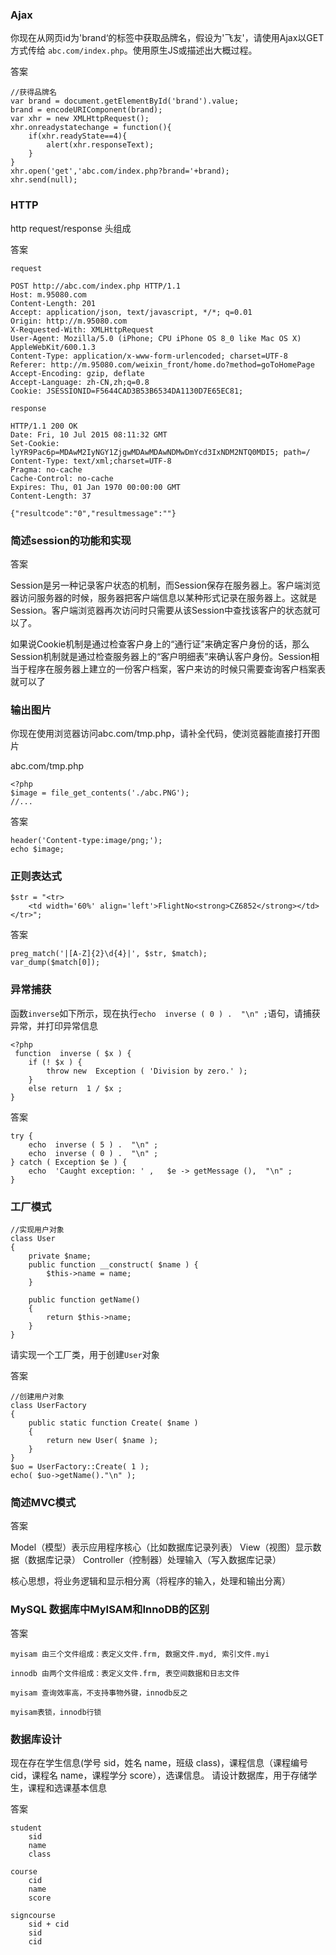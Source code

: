 ### Ajax

你现在从网页id为'brand‘的标签中获取品牌名，假设为'飞友'，请使用Ajax以GET方式传给 `abc.com/index.php`。使用原生JS或描述出大概过程。

答案

```
//获得品牌名
var brand = document.getElementById('brand').value;
brand = encodeURIComponent(brand);
var xhr = new XMLHttpRequest();
xhr.onreadystatechange = function(){
    if(xhr.readyState==4){
        alert(xhr.responseText);
    }
}
xhr.open('get','abc.com/index.php?brand='+brand);
xhr.send(null);
```

### HTTP

http request/response 头组成

答案

```
request

POST http://abc.com/index.php HTTP/1.1
Host: m.95080.com
Content-Length: 201
Accept: application/json, text/javascript, */*; q=0.01
Origin: http://m.95080.com
X-Requested-With: XMLHttpRequest
User-Agent: Mozilla/5.0 (iPhone; CPU iPhone OS 8_0 like Mac OS X) AppleWebKit/600.1.3
Content-Type: application/x-www-form-urlencoded; charset=UTF-8
Referer: http://m.95080.com/weixin_front/home.do?method=goToHomePage
Accept-Encoding: gzip, deflate
Accept-Language: zh-CN,zh;q=0.8
Cookie: JSESSIONID=F5644CAD3B53B6534DA1130D7E65EC81; 

response

HTTP/1.1 200 OK
Date: Fri, 10 Jul 2015 08:11:32 GMT
Set-Cookie: lyYR9Pac6p=MDAwM2IyNGY1ZjgwMDAwMDAwNDMwDmYcd3IxNDM2NTQ0MDI5; path=/
Content-Type: text/xml;charset=UTF-8
Pragma: no-cache
Cache-Control: no-cache
Expires: Thu, 01 Jan 1970 00:00:00 GMT
Content-Length: 37

{"resultcode":"0","resultmessage":""}
````

### 简述session的功能和实现

答案

Session是另一种记录客户状态的机制，而Session保存在服务器上。客户端浏览器访问服务器的时候，服务器把客户端信息以某种形式记录在服务器上。这就是Session。客户端浏览器再次访问时只需要从该Session中查找该客户的状态就可以了。

如果说Cookie机制是通过检查客户身上的“通行证”来确定客户身份的话，那么Session机制就是通过检查服务器上的“客户明细表”来确认客户身份。Session相当于程序在服务器上建立的一份客户档案，客户来访的时候只需要查询客户档案表就可以了



### 输出图片

你现在使用浏览器访问abc.com/tmp.php，请补全代码，使浏览器能直接打开图片

abc.com/tmp.php
```
<?php
$image = file_get_contents('./abc.PNG');
//...
```

答案

```
header('Content-type:image/png;');
echo $image;
```

### 正则表达式

```
$str = "<tr>
    <td width='60%' align='left'>FlightNo<strong>CZ6852</strong></td>
</tr>";
```

答案

```
preg_match('|[A-Z]{2}\d{4}|', $str, $match);
var_dump($match[0]);
```

### 异常捕获

函数`inverse`如下所示，现在执行`echo  inverse ( 0 ) .  "\n" ;`语句，请捕获异常，并打印异常信息

```
<?php
 function  inverse ( $x ) {
    if (! $x ) {
        throw new  Exception ( 'Division by zero.' );
    }
    else return  1 / $x ;
}
```

答案

```
try {
    echo  inverse ( 5 ) .  "\n" ;
    echo  inverse ( 0 ) .  "\n" ;
} catch ( Exception $e ) {
    echo  'Caught exception: ' ,   $e -> getMessage (),  "\n" ;
}
```

### 工厂模式

```
//实现用户对象
class User
{
    private $name;
    public function __construct( $name ) { 
        $this->name = name;
    }

    public function getName()
    {
        return $this->name;
    }
}
```

请实现一个工厂类，用于创建`User`对象

答案

```
//创建用户对象
class UserFactory
{
    public static function Create( $name )
    {
        return new User( $name );
    }
}
$uo = UserFactory::Create( 1 );
echo( $uo->getName()."\n" );
```

### 简述MVC模式

答案

Model（模型）表示应用程序核心（比如数据库记录列表）
View（视图）显示数据（数据库记录）
Controller（控制器）处理输入（写入数据库记录）

核心思想，将业务逻辑和显示相分离（将程序的输入，处理和输出分离）


### MySQL 数据库中MyISAM和InnoDB的区别

答案

```
myisam 由三个文件组成：表定义文件.frm, 数据文件.myd, 索引文件.myi

innodb 由两个文件组成：表定义文件.frm, 表空间数据和日志文件

myisam 查询效率高，不支持事物外键，innodb反之

myisam表锁，innodb行锁
```

### 数据库设计

现在存在学生信息(学号 sid，姓名 name，班级 class)，课程信息（课程编号 cid，课程名 name，课程学分 score），选课信息。
请设计数据库，用于存储学生，课程和选课基本信息

答案

```
student
    sid
    name
    class

course
    cid
    name
    score

signcourse
    sid + cid
    sid
    cid
```